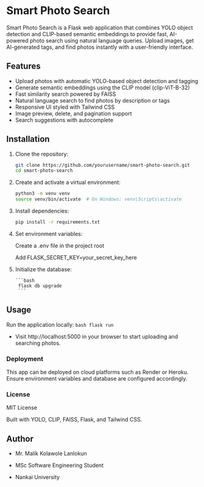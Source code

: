 # Smart Photo Search

Smart Photo Search is a Flask web application that combines YOLO object detection and CLIP-based semantic embeddings to provide fast, AI-powered photo search using natural language queries. Upload images, get AI-generated tags, and find photos instantly with a user-friendly interface.

## Features

- Upload photos with automatic YOLO-based object detection and tagging
- Generate semantic embeddings using the CLIP model (clip-ViT-B-32)
- Fast similarity search powered by FAISS
- Natural language search to find photos by description or tags
- Responsive UI styled with Tailwind CSS
- Image preview, delete, and pagination support
- Search suggestions with autocomplete

## Installation

1. Clone the repository:
   ```bash
   git clone https://github.com/yourusername/smart-photo-search.git
   cd smart-photo-search
   ```
   
2. Create and activate a virtual environment:
    ```bash
    python3 -m venv venv
    source venv/bin/activate  # On Windows: venv\Scripts\activate
    ```

3. Install dependencies:
    ```bash
    pip install -r requirements.txt
    ```

4. Set environment variables:

    Create a .env file in the project root

    Add FLASK_SECRET_KEY=your_secret_key_here

5. Initialize the database:

       ```bash
        flask db upgrade
        ```


## Usage

Run the application locally:
    ```bash
        flask run
        ```


- Visit http://localhost:5000 in your browser to start uploading and searching photos.



### Deployment
This app can be deployed on cloud platforms such as Render or Heroku. Ensure environment variables and database are configured accordingly.

### License
MIT License



Built with YOLO, CLIP, FAISS, Flask, and Tailwind CSS.

## Author 

- Mr. Malik Kolawole Lanlokun

- MSc Software Engineering Student

- Nankai University


